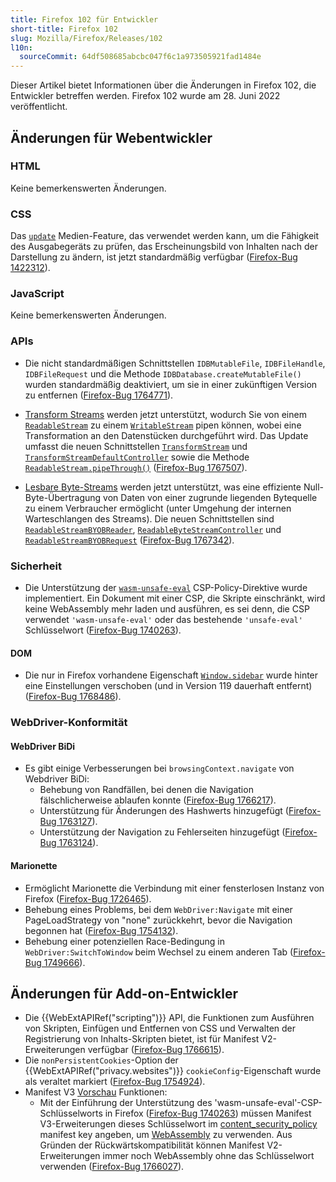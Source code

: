 ```yaml
---
title: Firefox 102 für Entwickler
short-title: Firefox 102
slug: Mozilla/Firefox/Releases/102
l10n:
  sourceCommit: 64df508685abcbc047f6c1a973505921fad1484e
---
```


Dieser Artikel bietet Informationen über die Änderungen in Firefox 102, die Entwickler betreffen werden. Firefox 102 wurde am 28. Juni 2022 veröffentlicht.

## Änderungen für Webentwickler

### HTML

Keine bemerkenswerten Änderungen.

### CSS

Das [`update`](/de/docs/Web/CSS/@media/update) Medien-Feature, das verwendet werden kann, um die Fähigkeit des Ausgabegeräts zu prüfen, das Erscheinungsbild von Inhalten nach der Darstellung zu ändern, ist jetzt standardmäßig verfügbar ([Firefox-Bug 1422312](https://bugzil.la/1422312)).

### JavaScript

Keine bemerkenswerten Änderungen.

### APIs

- Die nicht standardmäßigen Schnittstellen `IDBMutableFile`, `IDBFileHandle`, `IDBFileRequest` und die Methode `IDBDatabase.createMutableFile()` wurden standardmäßig deaktiviert, um sie in einer zukünftigen Version zu entfernen ([Firefox-Bug 1764771](https://bugzil.la/1764771)).

- [Transform Streams](/de/docs/Web/API/TransformStream) werden jetzt unterstützt, wodurch Sie von einem [`ReadableStream`](/de/docs/Web/API/ReadableStream) zu einem [`WritableStream`](/de/docs/Web/API/WritableStream) pipen können, wobei eine Transformation an den Datenstücken durchgeführt wird.
  Das Update umfasst die neuen Schnittstellen [`TransformStream`](/de/docs/Web/API/TransformStream) und [`TransformStreamDefaultController`](/de/docs/Web/API/TransformStreamDefaultController) sowie die Methode [`ReadableStream.pipeThrough()`](/de/docs/Web/API/ReadableStream/pipeThrough) ([Firefox-Bug 1767507](https://bugzil.la/1767507)).

- [Lesbare Byte-Streams](/de/docs/Web/API/Streams_API/Using_readable_byte_streams) werden jetzt unterstützt, was eine effiziente Null-Byte-Übertragung von Daten von einer zugrunde liegenden Bytequelle zu einem Verbraucher ermöglicht (unter Umgehung der internen Warteschlangen des Streams).
  Die neuen Schnittstellen sind [`ReadableStreamBYOBReader`](/de/docs/Web/API/ReadableStreamBYOBReader), [`ReadableByteStreamController`](/de/docs/Web/API/ReadableByteStreamController) und [`ReadableStreamBYOBRequest`](/de/docs/Web/API/ReadableStreamBYOBRequest) ([Firefox-Bug 1767342](https://bugzil.la/1767342)).

### Sicherheit

- Die Unterstützung der [`wasm-unsafe-eval`](/de/docs/Web/HTTP/Reference/Headers/Content-Security-Policy/script-src#unsafe_webassembly_execution) CSP-Policy-Direktive wurde implementiert.
  Ein Dokument mit einer CSP, die Skripte einschränkt, wird keine WebAssembly mehr laden und ausführen, es sei denn, die CSP verwendet `'wasm-unsafe-eval'` oder das bestehende `'unsafe-eval'` Schlüsselwort ([Firefox-Bug 1740263](https://bugzil.la/1740263)).

#### DOM

- Die nur in Firefox vorhandene Eigenschaft [`Window.sidebar`](/de/docs/Web/API/Window/external) wurde hinter eine Einstellungen verschoben (und in Version 119 dauerhaft entfernt) ([Firefox-Bug 1768486](https://bugzil.la/1768486)).

### WebDriver-Konformität

#### WebDriver BiDi

- Es gibt einige Verbesserungen bei `browsingContext.navigate` von Webdriver BiDi:
  - Behebung von Randfällen, bei denen die Navigation fälschlicherweise ablaufen konnte ([Firefox-Bug 1766217](https://bugzil.la/1766217)).
  - Unterstützung für Änderungen des Hashwerts hinzugefügt ([Firefox-Bug 1763127](https://bugzil.la/1763127)).
  - Unterstützung der Navigation zu Fehlerseiten hinzugefügt ([Firefox-Bug 1763124](https://bugzil.la/1763124)).

#### Marionette

- Ermöglicht Marionette die Verbindung mit einer fensterlosen Instanz von Firefox ([Firefox-Bug 1726465](https://bugzil.la/1726465)).
- Behebung eines Problems, bei dem `WebDriver:Navigate` mit einer PageLoadStrategy von "none" zurückkehrt, bevor die Navigation begonnen hat ([Firefox-Bug 1754132](https://bugzil.la/1754132)).
- Behebung einer potenziellen Race-Bedingung in `WebDriver:SwitchToWindow` beim Wechsel zu einem anderen Tab ([Firefox-Bug 1749666](https://bugzil.la/1749666)).

## Änderungen für Add-on-Entwickler

- Die {{WebExtAPIRef("scripting")}} API, die Funktionen zum Ausführen von Skripten, Einfügen und Entfernen von CSS und Verwalten der Registrierung von Inhalts-Skripten bietet, ist für Manifest V2-Erweiterungen verfügbar ([Firefox-Bug 1766615](https://bugzil.la/1766615)).
- Die `nonPersistentCookies`-Option der {{WebExtAPIRef("privacy.websites")}} `cookieConfig`-Eigenschaft wurde als veraltet markiert ([Firefox-Bug 1754924](https://bugzil.la/1754924)).
- Manifest V3 [Vorschau](https://blog.mozilla.org/addons/2022/06/08/manifest-v3-firefox-developer-preview-how-to-get-involved/) Funktionen:
  - Mit der Einführung der Unterstützung des 'wasm-unsafe-eval'-CSP-Schlüsselworts in Firefox ([Firefox-Bug 1740263](https://bugzil.la/1740263)) müssen Manifest V3-Erweiterungen dieses Schlüsselwort im [content_security_policy](/de/docs/Mozilla/Add-ons/WebExtensions/manifest.json/content_security_policy) manifest key angeben, um [WebAssembly](/de/docs/WebAssembly) zu verwenden. Aus Gründen der Rückwärtskompatibilität können Manifest V2-Erweiterungen immer noch WebAssembly ohne das Schlüsselwort verwenden ([Firefox-Bug 1766027](https://bugzil.la/1766027)).
